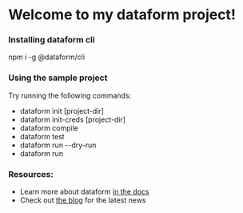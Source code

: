 # Welcome to my dataform project!

### Installing dataform cli

npm i -g @dataform/cli

### Using the sample project

Try running the following commands:
- dataform init <warehouse> [project-dir]
- dataform init-creds <warehouse> [project-dir]
- dataform compile
- dataform test
- dataform run --dry-run
- dataform run


### Resources:
- Learn more about dataform [in the docs](https://docs.dataform.co/getting-started)
- Check out [the blog](https://dataform.co/blog) for the latest news


